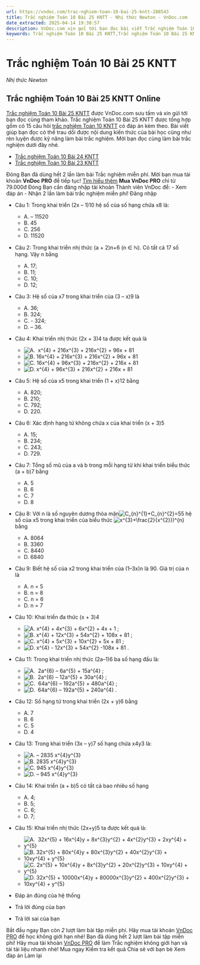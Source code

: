 ```yaml
---
url: https://vndoc.com/trac-nghiem-toan-10-bai-25-kntt-288543
title: Trắc nghiệm Toán 10 Bài 25 KNTT - Nhị thức Newton - VnDoc.com
date_extracted: 2025-04-14 19:30:57
description: VnDoc.com xin gửi tới bạn đọc bài viết Trắc nghiệm Toán 10 Bài 25 KNTT. Mời các bạn cùng tham khảo chi tiết.
keywords: Trắc nghiệm Toán 10 Bài 25 KNTT,Trắc nghiệm Toán 10 Bài 25 KNTT online,trắc nghiệm toán 10,trắc nghiệm toán 10 KNTT,toán 10,toán lớp 10,toán 10 KNTT,toán 10 bài 25,Nhị thức Newton
---
```


# Trắc nghiệm Toán 10 Bài 25 KNTT
 _Nhị thức Newton_
## Trắc nghiệm Toán 10 Bài 25 KNTT Online
[Trắc nghiệm Toán 10 Bài 25 KNTT](<https://vndoc.com/trac-nghiem-toan-10-bai-25-kntt-288543>) được VnDoc.com sưu tầm và xin gửi tới bạn đọc cùng tham khảo.
Trắc nghiệm Toán 10 Bài 25 KNTT được tổng hợp gồm có 15 câu hỏi [trắc nghiệm Toán 10 KNTT](<https://vndoc.com/test-mon-toan-lop10>) có đáp án kèm theo. Bài viết giúp bạn đọc có thể trau dồi được nội dung kiến thức của bài học cũng như rèn luyện được kỹ năng làm bài trắc nghiệm. Mời bạn đọc cùng làm bài trắc nghiệm dưới đây nhé.
  * [Trắc nghiệm Toán 10 Bài 24 KNTT](<https://vndoc.com/trac-nghiem-toan-10-bai-24-kntt-288540>)
  * [Trắc nghiệm Toán 10 Bài 23 KNTT](<https://vndoc.com/trac-nghiem-toan-10-bai-23-kntt-288538>)

Đóng
Bạn đã dùng hết 2 lần làm bài Trắc nghiệm miễn phí. Mời bạn mua tài khoản **VnDoc PRO** để tiếp tục\! [Tìm hiểu thêm](</pro>)
**Mua VnDoc PRO** chỉ từ 79.000đ
Đóng
Bạn cần đăng nhập tài khoản Thành viên VnDoc để:
\- Xem đáp án
\- Nhận 2 lần làm bài trắc nghiệm miễn phí\!
Đăng nhập 
  * Câu 1:
Trong khai triển \(2x – 1\)10 hệ số của số hạng chứa x8 là:
    * A. – 11520
    * B. 45
    * C. 256
    * D. 11520
  * Câu 2:
Trong khai triển nhị thức \(a + 2\)n+6 \(n ∈ ℕ\). Có tất cả 17 số hạng. Vậy n bằng
    * A. 17;
    * B. 11;
    * C. 10;
    * D. 12;
  * Câu 3:
Hệ số của x7 trong khai triển của \(3 – x\)9 là
    * A. 36;
    * B. 324;
    * C. - 324;
    * D. – 36.
  * Câu 4:
Khai triển nhị thức \(2x + 3\)4 ta được kết quả là
    * ![A.  x^{4} + 216x^{3} + 216x^{2} + 96x + 81](https://tex.vdoc.vn?tex=A.%C2%A0%20x%5E%7B4%7D%C2%A0%2B%20216x%5E%7B3%7D%C2%A0%2B%20216x%5E%7B2%7D%C2%A0%2B%2096x%20%2B%2081)
    * ![B. 16x^{4} + 216x^{3} + 216x^{2} + 96x + 81](https://tex.vdoc.vn?tex=B.%2016x%5E%7B4%7D%C2%A0%2B%20216x%5E%7B3%7D%C2%A0%2B%20216x%5E%7B2%7D%C2%A0%2B%2096x%20%2B%2081)
    * ![C. 16x^{4} + 96x^{3} + 216x^{2} + 216x + 81](https://tex.vdoc.vn?tex=C.%2016x%5E%7B4%7D%C2%A0%2B%2096x%5E%7B3%7D%C2%A0%2B%20216x%5E%7B2%7D%C2%A0%2B%20216x%20%2B%2081)
    * ![D. x^{4} + 96x^{3} + 216x^{2} + 216x + 81](https://tex.vdoc.vn?tex=D.%20x%5E%7B4%7D%C2%A0%2B%2096x%5E%7B3%7D%C2%A0%2B%20216x%5E%7B2%7D%C2%A0%2B%20216x%20%2B%2081)
  * Câu 5:
Hệ số của x5 trong khai triển \(1 + x\)12 bằng
    * A. 820;
    * B. 210;
    * C. 792;
    * D. 220.
  * Câu 6:
Xác định hạng tử không chứa x của khai triển \(x + 3\)5
    * A. 15;
    * B. 234;
    * C. 243;
    * D. 729.
  * Câu 7:
Tổng số mũ của a và b trong mỗi hạng tử khi khai triển biểu thức \(a + b\)7 bằng
    * A. 5
    * B. 6
    * C. 7
    * D. 8
  * Câu 8:
Với n là số nguyên dương thỏa mãn![C_{n}^{1}+C_{n}^{2}=55](https://tex.vdoc.vn?tex=C_%7Bn%7D%5E%7B1%7D%2BC_%7Bn%7D%5E%7B2%7D%3D55) hệ số của x5 trong khai triển của biểu thức ![x^{3}+\\frac{2}{x^{2}}\)^{n}](https://tex.vdoc.vn?tex=x%5E%7B3%7D%2B%5Cfrac%7B2%7D%7Bx%5E%7B2%7D%7D\)%5E%7Bn%7D) bằng
    * A. 8064
    * B. 3360
    * C. 8440
    * D. 6840
  * Câu 9:
Biết hệ số của x2 trong khai triển của \(1–3x\)n là 90. Giá trị của n là
    * A. n = 5
    * B. n = 8
    * C. n = 6
    * D. n = 7
  * Câu 10:
Khai triển đa thức \(x + 3\)4
    * ![A. x^{4} + 4x^{3} + 6x^{2} + 4x + 1 ;](https://tex.vdoc.vn?tex=A.%20x%5E%7B4%7D%20%2B%204x%5E%7B3%7D%20%2B%206x%5E%7B2%7D%20%2B%204x%20%2B%201%20%3B)
    * ![B. x^{4} + 12x^{3} + 54x^{2} + 108x + 81 ;](https://tex.vdoc.vn?tex=B.%20x%5E%7B4%7D%20%2B%2012x%5E%7B3%7D%20%2B%2054x%5E%7B2%7D%20%2B%20108x%20%2B%2081%20%3B)
    * ![C. x^{4} + 5x^{3} + 10x^{2} + 5x + 81 ;](https://tex.vdoc.vn?tex=C.%20x%5E%7B4%7D%20%2B%205x%5E%7B3%7D%20%2B%2010x%5E%7B2%7D%20%2B%205x%20%2B%2081%20%3B)
    * ![D. x^{4} - 12x^{3} + 54x^{2} -108x + 81 .](https://tex.vdoc.vn?tex=D.%20x%5E%7B4%7D%20-%2012x%5E%7B3%7D%20%2B%2054x%5E%7B2%7D%20-108x%20%2B%2081%20.)
  * Câu 11:
Trong khai triển nhị thức \(2a–1\)6 ba số hạng đầu là:
    * ![A.  2a^{6} – 6a^{5} + 15a^{4} ;](https://tex.vdoc.vn?tex=A.%C2%A0%202a%5E%7B6%7D%C2%A0%E2%80%93%206a%5E%7B5%7D%C2%A0%2B%2015a%5E%7B4%7D%20%3B)
    * ![B.  2a^{6} – 12a^{5} + 30a^{4} ;](https://tex.vdoc.vn?tex=B.%C2%A0%202a%5E%7B6%7D%C2%A0%E2%80%93%2012a%5E%7B5%7D%C2%A0%2B%2030a%5E%7B4%7D%20%3B)
    * ![C.  64a^{6} – 192a^{5} + 480a^{4} ;](https://tex.vdoc.vn?tex=C.%C2%A0%2064a%5E%7B6%7D%C2%A0%E2%80%93%20192a%5E%7B5%7D%C2%A0%2B%20480a%5E%7B4%7D%20%3B)
    * ![D.  64a^{6} – 192a^{5} + 240a^{4} .](https://tex.vdoc.vn?tex=D.%C2%A0%2064a%5E%7B6%7D%C2%A0%E2%80%93%20192a%5E%7B5%7D%C2%A0%2B%20240a%5E%7B4%7D%20.)
  * Câu 12:
Số hạng tử trong khai triển \(2x + y\)6 bằng
    * A. 7
    * B. 6
    * C. 5
    * D. 4
  * Câu 13:
Trong khai triển \(3x – y\)7 số hạng chứa x4y3 là:
    * ![A. – 2835 x^{4}y^{3}](https://tex.vdoc.vn?tex=A.%C2%A0%E2%80%93%202835%20x%5E%7B4%7Dy%5E%7B3%7D)
    * ![B. 2835 x^{4}y^{3}](https://tex.vdoc.vn?tex=B.%C2%A02835%20x%5E%7B4%7Dy%5E%7B3%7D)
    * ![C. 945 x^{4}y^{3}](https://tex.vdoc.vn?tex=C.%C2%A0945%20x%5E%7B4%7Dy%5E%7B3%7D)
    * ![D. – 945 x^{4}y^{3}](https://tex.vdoc.vn?tex=D.%C2%A0%E2%80%93%20945%20x%5E%7B4%7Dy%5E%7B3%7D)
  * Câu 14:
Khai triển \(a + b\)5 có tất cả bao nhiêu số hạng
    * A. 4;
    * B. 5;
    * C. 6;
    * D. 7;
  * Câu 15:
Khai triển nhị thức \(2x+y\)5 ta được kết quả là:
    * ![A.  32x^{5} + 16x^{4}y + 8x^{3}y^{2} + 4x^{2}y^{3} + 2xy^{4} + y^{5}](https://tex.vdoc.vn?tex=A.%C2%A0%2032x%5E%7B5%7D%C2%A0%2B%2016x%5E%7B4%7Dy%20%2B%208x%5E%7B3%7Dy%5E%7B2%7D%C2%A0%2B%204x%5E%7B2%7Dy%5E%7B3%7D%C2%A0%2B%202xy%5E%7B4%7D%C2%A0%2B%20y%5E%7B5%7D)
    * ![B. 32x^{5} + 80x^{4}y + 80x^{3}y^{2} + 40x^{2}y^{3} + 10xy^{4} + y^{5}](https://tex.vdoc.vn?tex=B.%2032x%5E%7B5%7D%C2%A0%2B%2080x%5E%7B4%7Dy%20%2B%2080x%5E%7B3%7Dy%5E%7B2%7D%C2%A0%2B%2040x%5E%7B2%7Dy%5E%7B3%7D%C2%A0%2B%2010xy%5E%7B4%7D%C2%A0%2B%20y%5E%7B5%7D)
    * ![C. 2x^{5} + 10x^{4}y + 8x^{3}y^{2} + 20x^{2}y^{3} + 10xy^{4} + y^{5}](https://tex.vdoc.vn?tex=C.%202x%5E%7B5%7D%C2%A0%2B%2010x%5E%7B4%7Dy%20%2B%208x%5E%7B3%7Dy%5E%7B2%7D%C2%A0%2B%2020x%5E%7B2%7Dy%5E%7B3%7D%C2%A0%2B%2010xy%5E%7B4%7D%C2%A0%2B%20y%5E%7B5%7D)
    * ![D. 32x^{5} + 10000x^{4}y + 80000x^{3}y^{2} + 400x^{2}y^{3} + 10xy^{4} + y^{5}](https://tex.vdoc.vn?tex=D.%2032x%5E%7B5%7D%C2%A0%2B%2010000x%5E%7B4%7Dy%20%2B%2080000x%5E%7B3%7Dy%5E%7B2%7D%C2%A0%2B%20400x%5E%7B2%7Dy%5E%7B3%7D%C2%A0%2B%2010xy%5E%7B4%7D%C2%A0%2B%20y%5E%7B5%7D)

  * Đáp án đúng của hệ thống
  * Trả lời đúng của bạn
  * Trả lời sai của bạn

Bắt đầu ngay
Bạn còn _2_ lượt làm bài tập miễn phí. Hãy mua tài khoản [VnDoc PRO](</pro>) để học không giới hạn nhé\!  Bạn đã dùng hết 2 lượt làm bài tập miễn phí\! Hãy mua tài khoản [VnDoc PRO](</pro>) để làm Trắc nghiệm không giới hạn và tải tài liệu nhanh nhé\!  Mua ngay
Kiểm tra kết quả Chia sẻ với bạn bè Xem đáp án Làm lại
